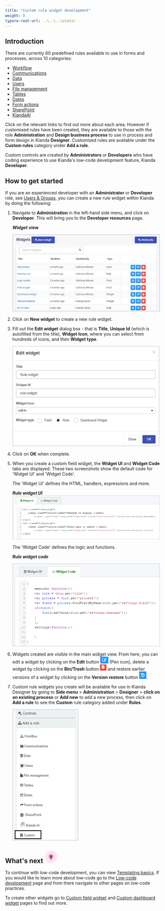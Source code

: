 ```yaml
---
title: "Custom rule widget development"
weight: 9
typora-root-url: ..\..\..\static
---
```


## Introduction

There are currently 60 predefined rules available to use in forms and processes, across 10 categories:

- [Workflow](/docs/platform/rules/workflow/)
- [Communications](/docs/platform/rules/communications/)
- [Data](/docs/platform/rules/data/)
- [Users](/docs/platform/rules/users/)
- [File management](/docs/platform/rules/files/)
- [Tables](/docs/platform/rules/tables/)
- [Dates](/docs/platform/rules/dates/)
- [Form actions](/docs/platform/rules/form-actions/)
- [SharePoint](/docs/platform/rules/sharepoint/)
- [KiandaAI](/docs/platform/rules/kianda-ai/)

Click on the relevant links to find out more about each area. However if customised rules have been created, they are available to those with the role **Administration** and **Design business process** to use in process and form design in Kianda **Designer**. Customised rules are available under the **Custom rules** category under **Add a rule**.

Custom controls are created by **Administrators** or **Developers** who have coding experience to use Kianda's low-code development feature, Kianda **Developer**. 

## How to get started

If you are an experienced developer with an **Administrator** or **Developer** role, see [Users & Groups](/docs/platform/administration/users/), you can create a new rule widget within Kianda by doing the following: 

1. Navigate to **Administration** in the left-hand side menu, and click on **Developer**. This will bring you to the **Developer resources** page.

   ***Widget view***

   ![Widget view](/images/widgetview2.jpg)

2. Click on **New widget** to create a new rule widget.

3. Fill out the **Edit widget** dialog box - that is **Title**, **Unique Id** (which is autofilled from the title), **Widget Icon**, where you can select from hundreds of icons, and then **Widget type**. 

   ![Edit widget](/images/rule-widget.jpg)

4. Click on **OK** when complete.

5. When you create a custom field widget, the **Widget UI** and **Widget Code** tabs are displayed. These two screenshots show the default code for 'Widget UI' and 'Widget Code'.

      The 'Widget UI' defines the HTML, handlers, expressions and more.

      ***Rule widget UI***
      ![Widget UI](/images/rule-widget-ui.jpg)

      The 'Widget Code' defines the logic and functions.

      ***Rule widget code***

      ![Widget code](/images/rule-widget-code.jpg)

6. Widgets created are visible in the main widget view. From here, you can edit a widget by clicking on the **Edit** button  ![Pen button](/images/bluepen.png) (Pen icon), delete a widget by clicking on the **Bin/Trash** button ![Bin button](/images/binicon.png) and restore earlier versions of a widget by clicking on the **Version restore** button ![Restore](/images/bluerestore.png).

7. Custom rule widgets you create will be available for use in Kianda Designer by going to **Side menu** > **Administration** > **Designer** > **click on an existing process** or **Add new** to add a new process, then click on **Add a rule** to see the **Custom** rule category added under **Rules**.

      ![Custom fields](/images/custom-rule-category.jpg)



## What's next ![Idea icon](/images/18.png)

To continue with low-code development, you can view [Templating basics](/docs/low-code/templating-basics/). If you would like to learn more about low-code go to the [Low-code development](/docs/low-code/) page and from there navigate to other pages on low-code practices.

To create other widgets go to [Custom field widget](/docs/low-code/field-widget/) and [Custom dashboard widget](/docs/low-code/dashboard-widget/) pages to find out more.
